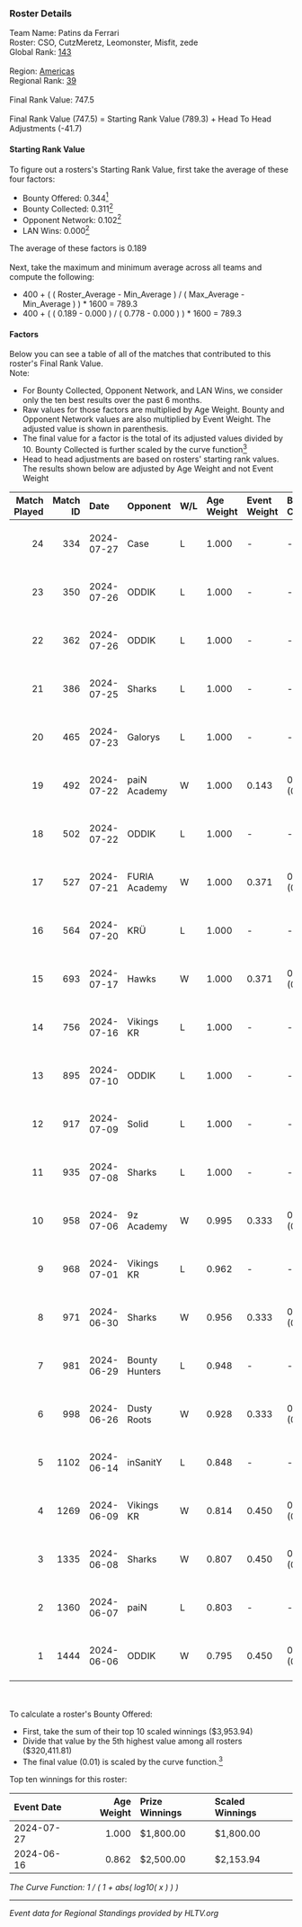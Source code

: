 ### Roster Details<br />
Team Name: Patins da Ferrari<br />
Roster: CSO, CutzMeretz, Leomonster, Misfit, zede<br />
Global Rank: [143](../standings_global.md)<br />
<br />
Region: [Americas]( ../standings_americas.md)<br />
Regional Rank: [39]( ../standings_americas.md)<br />
<br />
Final Rank Value:  747.5<br />
<br />
Final Rank Value (747.5) = Starting Rank Value (789.3) + Head To Head Adjustments (-41.7)<br />

#### Starting Rank Value<br />
To figure out a rosters's Starting Rank Value, first take the average of these four factors:<br />
- Bounty Offered: 0.344[<sup>1</sup>](#table2)
- Bounty Collected: 0.311[<sup>2</sup>](#table1)
- Opponent Network: 0.102[<sup>2</sup>](#table1)
- LAN Wins: 0.000[<sup>2</sup>](#table1)

The average of these factors is 0.189<br />
<br />
Next, take the maximum and minimum average across all teams and compute the following:<br />
- 400 + ( ( Roster_Average - Min_Average ) / ( Max_Average - Min_Average ) ) * 1600 = 789.3
- 400 + ( ( 0.189 - 0.000 ) / ( 0.778 - 0.000 ) ) * 1600 = 789.3


#### Factors<br />
Below you can see a table of all of the matches that contributed to this roster's Final Rank Value.<br />
Note:<br />

- For Bounty Collected, Opponent Network, and LAN Wins, we consider only the ten best results over the past 6 months.
- Raw values for those factors are multiplied by Age Weight. Bounty and Opponent Network values are also multiplied by Event Weight. The adjusted value is shown in parenthesis.
- The final value for a factor is the total of its adjusted values divided by 10. Bounty Collected is further scaled by the curve function[<sup>3</sup>](#curveFunction)
- Head to head adjustments are based on rosters' starting rank values. The results shown below are adjusted by Age Weight and not Event Weight
<span id="table1"></span><br />


| Match Played | Match ID | Date       | Opponent       | W/L | Age Weight | Event Weight | Bounty Collected | Opponent Network | LAN Wins  | H2H Adj. | Roster                                    |
| -: | -: | :- | :- | :- | :- | :- | :- | :- | :- | -: | :- |
|           24 |      334 | 2024-07-27 | Case           | L   | 1.000      | -            | -                | -                | -         |    -9.41 | CSO, CutzMeretz, Leomonster, Misfit, zede |
|           23 |      350 | 2024-07-26 | ODDIK          | L   | 1.000      | -            | -                | -                | -         |    -5.61 | CSO, CutzMeretz, Leomonster, Misfit, zede |
|           22 |      362 | 2024-07-26 | ODDIK          | L   | 1.000      | -            | -                | -                | -         |    -6.56 | CSO, CutzMeretz, Leomonster, Misfit, zede |
|           21 |      386 | 2024-07-25 | Sharks         | L   | 1.000      | -            | -                | -                | -         |    -7.25 | CSO, CutzMeretz, Leomonster, MTGG, zede   |
|           20 |      465 | 2024-07-23 | Galorys        | L   | 1.000      | -            | -                | -                | -         |   -14.56 | CSO, CutzMeretz, Leomonster, MTGG, zede   |
|           19 |      492 | 2024-07-22 | paiN Academy   | W   | 1.000      | 0.143        | 0.000 (0.000)    | 0.000 (0.000)    | 0 (0.000) |     3.03 | CSO, CutzMeretz, Leomonster, MTGG, zede   |
|           18 |      502 | 2024-07-22 | ODDIK          | L   | 1.000      | -            | -                | -                | -         |    -6.36 | CSO, CutzMeretz, Leomonster, MTGG, zede   |
|           17 |      527 | 2024-07-21 | FURIA Academy  | W   | 1.000      | 0.371        | 0.000 (0.000)    | 0.102 (0.038)    | 0 (0.000) |     5.98 | CSO, CutzMeretz, Leomonster, MTGG, zede   |
|           16 |      564 | 2024-07-20 | KRÜ            | L   | 1.000      | -            | -                | -                | -         |   -13.52 | CSO, CutzMeretz, Leomonster, MTGG, zede   |
|           15 |      693 | 2024-07-17 | Hawks          | W   | 1.000      | 0.371        | 0.000 (0.000)    | 0.028 (0.010)    | 0 (0.000) |     5.72 | CSO, CutzMeretz, Leomonster, MTGG, zede   |
|           14 |      756 | 2024-07-16 | Vikings KR     | L   | 1.000      | -            | -                | -                | -         |   -14.81 | CSO, CutzMeretz, Leomonster, MTGG, zede   |
|           13 |      895 | 2024-07-10 | ODDIK          | L   | 1.000      | -            | -                | -                | -         |    -8.59 | bsd, CSO, CutzMeretz, Leomonster, zede    |
|           12 |      917 | 2024-07-09 | Solid          | L   | 1.000      | -            | -                | -                | -         |   -14.78 | bsd, CSO, CutzMeretz, Leomonster, zede    |
|           11 |      935 | 2024-07-08 | Sharks         | L   | 1.000      | -            | -                | -                | -         |    -8.99 | bsd, CSO, CutzMeretz, Leomonster, zede    |
|           10 |      958 | 2024-07-06 | 9z Academy     | W   | 0.995      | 0.333        | 0.000 (0.000)    | 0.067 (0.022)    | 0 (0.000) |     4.08 | bsd, CSO, CutzMeretz, Leomonster, zede    |
|            9 |      968 | 2024-07-01 | Vikings KR     | L   | 0.962      | -            | -                | -                | -         |   -15.74 | bsd, CutzMeretz, Leomonster, perez, zede  |
|            8 |      971 | 2024-06-30 | Sharks         | W   | 0.956      | 0.333        | 0.030 (0.010)    | 0.546 (0.174)    | 0 (0.000) |    21.59 | bsd, CutzMeretz, Leomonster, perez, zede  |
|            7 |      981 | 2024-06-29 | Bounty Hunters | L   | 0.948      | -            | -                | -                | -         |   -10.43 | bsd, CutzMeretz, Leomonster, perez, zede  |
|            6 |      998 | 2024-06-26 | Dusty Roots    | W   | 0.928      | 0.333        | 0.006 (0.002)    | 0.359 (0.111)    | 0 (0.000) |    14.53 | bsd, CutzMeretz, Leomonster, perez, zede  |
|            5 |     1102 | 2024-06-14 | inSanitY       | L   | 0.848      | -            | -                | -                | -         |    -8.27 | CutzMeretz, desh, Leomonster, roz, zede   |
|            4 |     1269 | 2024-06-09 | Vikings KR     | W   | 0.814      | 0.450        | 0.008 (0.003)    | 0.490 (0.179)    | 0 (0.000) |    12.17 | CutzMeretz, desh, Leomonster, roz, zede   |
|            3 |     1335 | 2024-06-08 | Sharks         | W   | 0.807      | 0.450        | 0.030 (0.011)    | 0.546 (0.198)    | 0 (0.000) |    19.78 | CutzMeretz, desh, Leomonster, roz, zede   |
|            2 |     1360 | 2024-06-07 | paiN           | L   | 0.803      | -            | -                | -                | -         |    -1.25 | CutzMeretz, desh, Leomonster, roz, zede   |
|            1 |     1444 | 2024-06-06 | ODDIK          | W   | 0.795      | 0.450        | 0.099 (0.035)    | 0.805 (0.288)    | 0 (0.000) |    17.53 | CutzMeretz, desh, Leomonster, roz, zede   |

<br />
<span id="table2"></span><br />
To calculate a roster's Bounty Offered:<br />

- First, take the sum of their top 10 scaled winnings ($3,953.94)
- Divide that value by the 5th highest value among all rosters ($320,411.81)
- The final value (0.01) is scaled by the curve function.[<sup>3</sup>](#curveFunction)

Top ten winnings for this roster:<br />

| Event Date | Age Weight | Prize Winnings | Scaled Winnings |
| :- | -: | :- | :- |
| 2024-07-27 |      1.000 | $1,800.00      | $1,800.00       |
| 2024-06-16 |      0.862 | $2,500.00      | $2,153.94       |


<span id="curveFunction"></span>_The Curve Function: 1 / ( 1 + abs( log10( x ) ) )_<br />

---
_Event data for Regional Standings provided by HLTV.org_<br />
